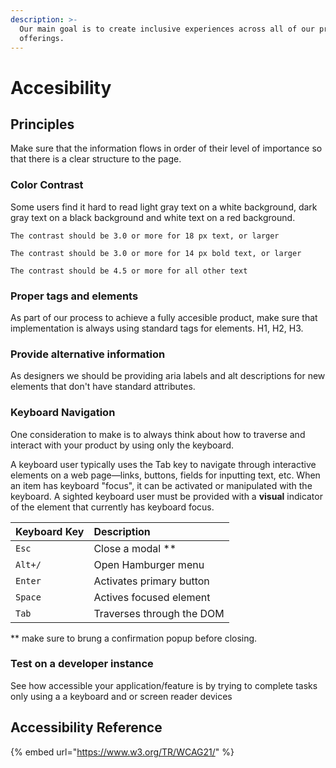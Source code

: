 ```yaml
---
description: >-
  Our main goal is to create inclusive experiences across all of our product
  offerings.
---
```


# Accesibility

## Principles

Make sure that the information flows in order of their level of importance so that there is a clear structure to the page.

### Color Contrast

Some users find it hard to read light gray text on a white background, dark gray text on a black background and white text on a red background.

`The contrast should be 3.0 or more for 18 px text, or larger`

`The contrast should be 3.0 or more for 14 px bold text, or larger`

`The contrast should be 4.5 or more for all other text`

### Proper tags and elements

As part of our process to achieve a fully accesible product, make sure that implementation is always using standard tags for elements. H1, H2, H3. 

### Provide alternative information

As designers we should be providing aria labels and alt descriptions for new elements that don't have standard attributes.

### Keyboard Navigation

One consideration to make is to always think about how to traverse and interact with your product by using only the keyboard. 

A keyboard user typically uses the Tab key to navigate through interactive elements on a web page—links, buttons, fields for inputting text, etc. When an item has keyboard "focus", it can be activated or manipulated with the keyboard. A sighted keyboard user must be provided with a **visual** indicator of the element that currently has keyboard focus.

| Keyboard Key | Description |
| :--- | :--- |
| `Esc` | Close a modal  \*\* |
| `Alt+/` | Open Hamburger menu |
| `Enter` | Activates primary button |
| `Space` | Actives focused element |
| `Tab` | Traverses through the DOM |

\*\* make sure to brung a confirmation popup before closing.

### Test on a developer instance

See how accessible your application/feature is by trying to complete tasks only using a a keyboard and or screen reader devices

## Accessibility Reference 

{% embed url="https://www.w3.org/TR/WCAG21/" %}





